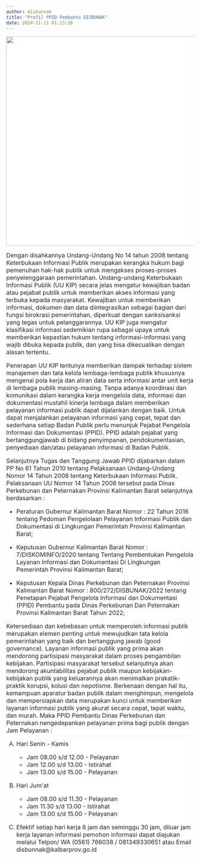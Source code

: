 ```yaml
---
author: disbunnak
title: "Profil PPID Pembantu DISBUNAK"
date: 2024-11-11 01:13:26
---
```

<p align="justify" style="box-sizing: border-box; margin-top: 0px; margin-bottom: 1rem; color: #212529; font-family: -apple-system, BlinkMacSystemFont, 'Segoe UI', Roboto, 'Helvetica Neue', Arial, 'Noto Sans', sans-serif, 'Apple Color Emoji', 'Segoe UI Emoji', 'Segoe UI Symbol', 'Noto Color Emoji'; font-size: 16px; background-color: #ffffff; text-align: left;"><img src="/images/UtCxv3lBgTMl4GVr5QKm.jpeg" width="1000" height="562" alt="" style="display: block; margin-left: auto; margin-right: auto;" /></p>

<p align="justify" style="box-sizing: border-box; margin-top: 0px; margin-bottom: 1rem; color: #212529; font-family: -apple-system, BlinkMacSystemFont, 'Segoe UI', Roboto, 'Helvetica Neue', Arial, 'Noto Sans', sans-serif, 'Apple Color Emoji', 'Segoe UI Emoji', 'Segoe UI Symbol', 'Noto Color Emoji'; font-size: 16px; background-color: #ffffff; text-align: left;">Dengan disahkannya Undang-Undang No 14 tahun 2008 tentang Keterbukaan Informasi Publik merupakan kerangka hukum bagi pemenuhan hak-hak publik untuk mengakses proses-proses penyelenggaraan pemerintahan. Undang-undang Keterbukaan Informasi Publik (UU KIP) secara jelas mengatur kewajiban badan atau pejabat publik untuk memberikan akses informasi yang terbuka kepada masyarakat. Kewajiban untuk memberikan informasi, dokumen dan data diintegrasikan sebagai bagian dari fungsi birokrasi pemerintahan, diperkuat dengan sanksisanksi yang tegas untuk pelanggarannya. UU KIP juga mengatur klasifikasi informasi sedemikian rupa sebagai upaya untuk memberikan kepastian hukum tentang informasi-informasi yang wajib dibuka kepada publik, dan yang bisa dikecualikan dengan alasan tertentu.</p>

<p align="justify" style="box-sizing: border-box; margin-top: 0px; margin-bottom: 1rem; color: #212529; font-family: -apple-system, BlinkMacSystemFont, 'Segoe UI', Roboto, 'Helvetica Neue', Arial, 'Noto Sans', sans-serif, 'Apple Color Emoji', 'Segoe UI Emoji', 'Segoe UI Symbol', 'Noto Color Emoji'; font-size: 16px; background-color: #ffffff; text-align: left;">Penerapan UU KIP tentunya memberikan dampak terhadap sistem manajemen dan tata kelola lembaga-lembaga publik khususnya mengenai pola kerja dan aliran data serta informasi antar unit kerja di lembaga publik masing-masing. Tanpa adanya koordinasi dan komunikasi dalam kerangka kerja mengelola data, informasi dan dokumentasi mustahil kinerja lembaga dalam memberikan pelayanan informasi publik dapat dijalankan dengan baik. Untuk dapat menjalankan pelayanan informasi yang cepat, tepat dan sederhana setiap Badan Publik perlu menunjuk Pejabat Pengelola Informasi dan Dokumentasi (PPID). PPID adalah pejabat yang bertanggungjawab di bidang penyimpanan, pendokumentasian, penyediaan dan/atau pelayanan informasi di Badan Publik.</p>

<p align="justify" style="box-sizing: border-box; margin-top: 0px; margin-bottom: 1rem; color: #212529; font-family: -apple-system, BlinkMacSystemFont, 'Segoe UI', Roboto, 'Helvetica Neue', Arial, 'Noto Sans', sans-serif, 'Apple Color Emoji', 'Segoe UI Emoji', 'Segoe UI Symbol', 'Noto Color Emoji'; font-size: 16px; background-color: #ffffff; text-align: left;">Selanjutnya Tugas dan Tanggung Jawab PPID dijabarkan dalam PP No 61 Tahun 2010 tentang Pelaksanaan Undang-Undang Nomor 14 Tahun 2008 tentang Keterbukaan Informasi Publik. Pelaksanaan UU Nomor 14 Tahun 2008 tersebut pada Dinas Perkebunan dan Peternakan Provinsi Kalimantan Barat selanjutnya berdasarkan :</p>

<ul style="box-sizing: border-box; margin-top: 0px; margin-bottom: 1rem; color: #212529; font-family: -apple-system, BlinkMacSystemFont, 'Segoe UI', Roboto, 'Helvetica Neue', Arial, 'Noto Sans', sans-serif, 'Apple Color Emoji', 'Segoe UI Emoji', 'Segoe UI Symbol', 'Noto Color Emoji'; font-size: 16px; background-color: #ffffff;">
<li style="box-sizing: border-box;">
<p align="justify" style="box-sizing: border-box; margin-top: 0px; margin-bottom: 1rem; text-align: left;">Peraturan Gubernur Kalimantan Barat Nomor : 22 Tahun 2016 tentang Pedoman Pengelolaan Pelayanan Informasi Publik dan Dokumentasi di Lingkungan Pemerintah Provinsi Kalimantan Barat;</p>
</li>
<li style="box-sizing: border-box;">
<p align="justify" style="box-sizing: border-box; margin-top: 0px; margin-bottom: 1rem; text-align: left;">Keputusan Gubernur Kalimantan Barat Nomor : 7/DISKOMINFO/2020 tentang Tentang Pembentukan Pengelola Layanan Informasi dan Dokumentasi Di Lingkungan Pemerintah Provinsi Kalimantan Barat;</p>
</li>
<li style="box-sizing: border-box;">
<p align="justify" style="box-sizing: border-box; margin-top: 0px; margin-bottom: 1rem; text-align: left;">Keputusan Kepala Dinas Perkebunan dan Peternakan Provinsi Kalimantan Barat Nomor : 800/272/DISBUNAK/2022 tentang Penetapan Pejabat Pengelola Informasi dan Dokumentasi (PPID) Pembantu pada Dinas Perkebunan Dan Peternakan Provinsi Kalimantan Barat Tahun 2022;</p>
</li>
</ul>

<p align="justify" style="box-sizing: border-box; margin-top: 0px; margin-bottom: 1rem; color: #212529; font-family: -apple-system, BlinkMacSystemFont, 'Segoe UI', Roboto, 'Helvetica Neue', Arial, 'Noto Sans', sans-serif, 'Apple Color Emoji', 'Segoe UI Emoji', 'Segoe UI Symbol', 'Noto Color Emoji'; font-size: 16px; background-color: #ffffff; text-align: left;">Ketersediaan dan kebebasan untuk memperoleh informasi publik merupakan elemen penting untuk mewujudkan tata kelola pemerintahan yang baik dan bertanggung jawab (good governance). Layanan informasi publik yang prima akan mendorong partisipasi masyarakat dalam proses pengambilan kebijakan. Partisipasi masyarakat tersebut selanjutnya akan mendorong akuntabilitas pejabat publik maupun kebijakan-kebijakan publik yang keluarannya akan menimalkan prakatik-praktik korupsi, kolusi dan nepotisme. Berkenaan dengan hal itu, kemampuan aparatur badan publik dalam menghimpun, mengelola dan mempersiapkan data merupakan kunci untuk memberikan layanan informasi publik yang akurat secara cepat, tepat waktu, dan murah. Maka PPID Pembantu Dinas Perkebunan dan Peternakan nengedepankan pelayanan prima bagi publik dengan Jam Pelayanan :</p>

<ol type="A" style="box-sizing: border-box; margin-top: 0px; margin-bottom: 1rem; color: #212529; font-family: -apple-system, BlinkMacSystemFont, 'Segoe UI', Roboto, 'Helvetica Neue', Arial, 'Noto Sans', sans-serif, 'Apple Color Emoji', 'Segoe UI Emoji', 'Segoe UI Symbol', 'Noto Color Emoji'; font-size: 16px; background-color: #ffffff;">
<li style="box-sizing: border-box;">
<p align="justify" style="box-sizing: border-box; margin-top: 0px; margin-bottom: 1rem;">Hari Senin - Kamis</p>
<ul style="box-sizing: border-box; margin-top: 0px; margin-bottom: 0px;">
<li style="box-sizing: border-box;">Jam 08.00 s/d 12.00 - Pelayanan</li>
<li style="box-sizing: border-box;">Jam 12.00 s/d 13.00 - Istirahat</li>
<li style="box-sizing: border-box;">Jam 13.00 s/d 15.00 - Pelayanan</li>
</ul>
<p style="box-sizing: border-box; margin-top: 0px; margin-bottom: 1rem;"></p>
</li>
<li style="box-sizing: border-box;">
<p align="justify" style="box-sizing: border-box; margin-top: 0px; margin-bottom: 1rem;">Hari Jum'at</p>
<ul style="box-sizing: border-box; margin-top: 0px; margin-bottom: 0px;">
<li style="box-sizing: border-box;">Jam 08.00 s/d 11.30 - Pelayanan</li>
<li style="box-sizing: border-box;">Jam 11.30 s/d 13.00 - Istirahat</li>
<li style="box-sizing: border-box;">Jam 13.00 s/d 15.00 - Pelayanan</li>
</ul>
<p style="box-sizing: border-box; margin-top: 0px; margin-bottom: 1rem;"></p>
</li>
<li style="box-sizing: border-box;">
<p align="justify" style="box-sizing: border-box; margin-top: 0px; margin-bottom: 1rem; text-align: left;">Efektif setiap hari kerja 6 jam dan seminggu 30 jam, diluar jam kerja layanan informasi pemohon informasi dapat diajukan melalui Telpon/ WA (0561) 766038 / 081349330651 atau Email disbunnak@kalbarprov.go.id</p>
</li>
</ol>

